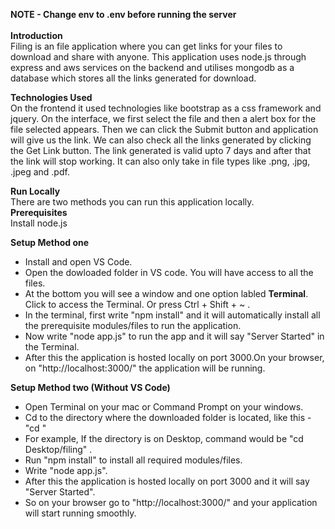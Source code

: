 ****NOTE - Change env to .env before running the server**** <br> <br>
**Introduction** <br>
Filing is an file application where you can get links for your files to download and share with anyone. 
This application uses node.js through express and aws services on the backend and utilises mongodb as a database which stores all the links generated for download.

**Technologies Used** <br>
On the frontend it used technologies like bootstrap as a css framework and jquery.
On the interface, we first select the file and then a alert box for the file selected appears. Then we can click the Submit button and application will give us the link.
We can also check all the links generated by clicking the Get Link button. 
The link generated is valid upto 7 days and after that the link will stop working.
It can also only take in file types like .png, .jpg, .jpeg and .pdf.

**Run Locally**<br>
There are two methods you can run this application locally.<br>
**Prerequisites** <br>
Install node.js <br>

**Setup Method one** <br>
* Install and open VS Code.
* Open the dowloaded folder in VS code. You will have access to all the files.
* At the bottom you will see a window and one option labled **Terminal**. Click to access the Terminal. Or press Ctrl + Shift + ~ .
* In the terminal, first write "npm install" and it will automatically install all the prerequisite modules/files to run the application.
* Now write "node app.js" to run the app and it will say "Server Started" in the Terminal.
* After this the application is hosted locally on port 3000.On your browser, on "http://localhost:3000/" the application will be running.
 
**Setup Method two (Without VS Code)** <br>
* Open Terminal on your mac or Command Prompt on your windows.
* Cd to the directory where the downloaded folder is located, like this - "cd <directory name>"
* For example, If the directory is on Desktop, command would be "cd Desktop/filing" .
* Run "npm install" to install all required modules/files.
* Write "node app.js".
* After this the application is hosted locally on port 3000 and it will say "Server Started".
* So on your browser go to "http://localhost:3000/" and your application will start running smoothly.
